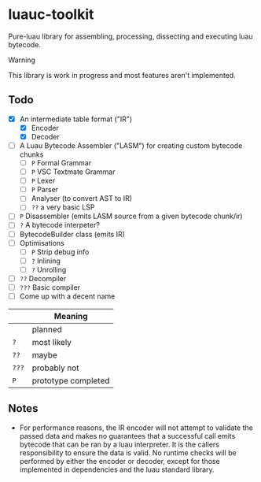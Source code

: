 # luauc-toolkit

Pure-luau library for assembling, processing, dissecting and executing luau bytecode.

> [!WARNING]  
> This library is work in progress and most features aren't implemented.

## Todo

- [x] An intermediate table format ("IR")
    - [X] Encoder
    - [X] Decoder
- [ ] A Luau Bytecode Assembler ("LASM") for creating custom bytecode chunks
    - [ ] `P` Formal Grammar
    - [ ] `P` VSC Textmate Grammar
    - [ ] `P` Lexer
    - [ ] `P` Parser
    - [ ] Analyser (to convert AST to IR)
    - [ ] `??` a very basic LSP
- [ ] `P` Disassembler (emits LASM source from a given bytecode chunk/ir)
- [ ] `?` A bytecode interpeter?
- [ ] BytecodeBuilder class (emits IR)
- [ ] Optimisations
    - [ ] `P` Strip debug info
    - [ ] `?` Inlining
    - [ ] `?` Unrolling
- [ ] `??` Decompiler
- [ ] `???` Basic compiler
- [ ] Come up with a decent name

||Meaning|
|-|-|
||planned|
|`?`|most likely|
|`??`|maybe|
|`???`|probably not|
|`P`|prototype completed|

## Notes

- For performance reasons, the IR encoder will not attempt to validate the
passed data and makes no guarantees that a successful call emits bytecode that can
be ran by a luau interpreter. It is the callers responsibility to ensure the
data is valid. No runtime checks will be performed by either the encoder or
decoder, except for those implemented in dependencies and the luau standard
library.